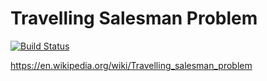 Travelling Salesman Problem
=========

[![Build Status](https://travis-ci.org/AaronRobson/travelling-salesman-problem.svg?branch=master)](https://travis-ci.org/AaronRobson/travelling-salesman-problem)

https://en.wikipedia.org/wiki/Travelling_salesman_problem
